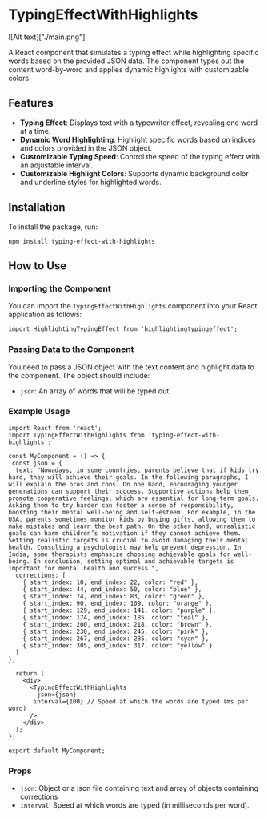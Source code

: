 # TypingEffectWithHighlights
![Alt text]["./main.png"]

A React component that simulates a typing effect while highlighting specific words based on the provided JSON data. The component types out the content word-by-word and applies dynamic highlights with customizable colors.

## Features

- **Typing Effect**: Displays text with a typewriter effect, revealing one word at a time.
- **Dynamic Word Highlighting**: Highlight specific words based on indices and colors provided in the JSON object.
- **Customizable Typing Speed**: Control the speed of the typing effect with an adjustable interval.
- **Customizable Highlight Colors**: Supports dynamic background color and underline styles for highlighted words.

## Installation

To install the package, run:

```
npm install typing-effect-with-highlights
```

## How to Use

### Importing the Component

You can import the `TypingEffectWithHighlights` component into your React application as follows:

```
import HighlightingTypingEffect from 'highlightingtypingeffect';
```

### Passing Data to the Component

You need to pass a JSON object with the text content and highlight data to the component. The object should include:

- `json`: An array of words that will be typed out.

### Example Usage

```
import React from 'react';
import TypingEffectWithHighlights from 'typing-effect-with-highlights';

const MyComponent = () => {
 const json = {
  text: "Nowadays, in some countries, parents believe that if kids try hard, they will achieve their goals. In the following paragraphs, I will explain the pros and cons. On one hand, encouraging younger generations can support their success. Supportive actions help them promote cooperative feelings, which are essential for long-term goals. Asking them to try harder can foster a sense of responsibility, boosting their mental well-being and self-esteem. For example, in the USA, parents sometimes monitor kids by buying gifts, allowing them to make mistakes and learn the best path. On the other hand, unrealistic goals can harm children’s motivation if they cannot achieve them. Setting realistic targets is crucial to avoid damaging their mental health. Consulting a psychologist may help prevent depression. In India, some therapists emphasize choosing achievable goals for well-being. In conclusion, setting optimal and achievable targets is important for mental health and success.",
  corrections: [
    { start_index: 10, end_index: 22, color: "red" },
    { start_index: 44, end_index: 50, color: "blue" },
    { start_index: 74, end_index: 83, color: "green" },
    { start_index: 90, end_index: 109, color: "orange" },
    { start_index: 129, end_index: 141, color: "purple" },
    { start_index: 174, end_index: 185, color: "teal" },
    { start_index: 200, end_index: 218, color: "brown" },
    { start_index: 230, end_index: 245, color: "pink" },
    { start_index: 267, end_index: 285, color: "cyan" },
    { start_index: 305, end_index: 317, color: "yellow" }
  ]
};

  return (
    <div>
      <TypingEffectWithHighlights
        json={json}
       interval={100} // Speed at which the words are typed (ms per word)
      />
    </div>
  );
};

export default MyComponent;
```

### Props

- `json`: Object or a json file containing text and array of objects containing corrections
- `interval`: Speed at which words are typed (in milliseconds per word).
